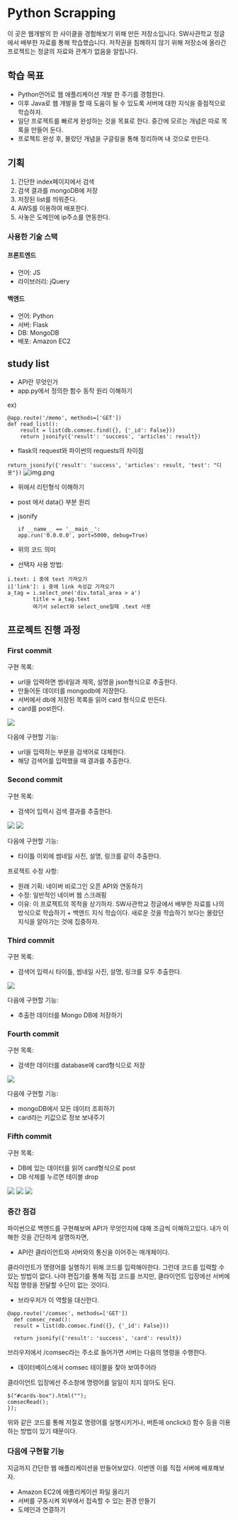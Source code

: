 # Python Scrapping

이 곳은 웹개발의 한 사이클을 경험해보기 위해 만든 저장소입니다. SW사관학교 정글에서 배부한 자료를 통해 학습했습니다. 저작권을 침해하지 않기 위해 저장소에 올라간 프로젝트는 정글의 자료와 관계가 없음을 알립니다.

## 학습 목표

- Python언어로 웹 애플리케이션 개발 한 주기를 경험한다.
- 이후 Java로 웹 개발을 할 때 도움이 될 수 있도록 서버에 대한 지식을 중점적으로 학습하자.
- 일단 프로젝트를 빠르게 완성하는 것을 목표로 한다. 중간에 모르는 개념은 따로 목록을 만들어 둔다.
- 프로젝트 완성 후, 몰랐던 개념을 구글링을 통해 정리하며 내 것으로 만든다.

## 기획

1. 간단한 index페이지에서 검색
2. 검색 결과를 mongoDB에 저장
3. 저장된 list를 띄워준다.
4. AWS를 이용하여 배포한다.
5. 사놓은 도메인에 ip주소를 연동한다.

### 사용한 기술 스택

#### 프론트엔드

- 언어: JS
- 라이브러리: jQuery

#### 백엔드

- 언어: Python
- 서버: Flask
- DB: MongoDB
- 배포: Amazon EC2

## study list

- API란 무엇인가
- app.py에서 정의한 함수 동작 원리 이해하기

ex)

```
@app.route('/memo', methods=['GET'])
def read_list():
    result = list(db.comsec.find({}, {'_id': False}))
    return jsonify({'result': 'success', 'articles': result})
```

- flask의 request와 파이썬의 requests의 차이점

```return jsonify({'result': 'success', 'articles': result, 'test': "디용"})```
![img.png](img/1.PNG)

- 위에서 리턴형식 이해하기
- post 에서 data{} 부분 원리
- jsonify

      if __name__ == '__main__':
      app.run('0.0.0.0', port=5000, debug=True)
- 위의 코드 의미
- 선택자 사용 방법:

```
i.text: i 중에 text 가져오기
i['link']: i 중에 link 속성값 가져오기
a_tag = i.select_one('div.total_area > a')
        title = a_tag.text
        여기서 select와 select_one일때 .text 사용
```

## 프로젝트 진행 과정

### First commit

구현 목록:

- url을 입력하면 썸네일과 제목, 설명을 json형식으로 추출한다.
- 만들어둔 데이터를 mongodb에 저장한다.
- 서버에서 db에 저장된 목록을 읽어 card 형식으로 만든다.
- card를 post한다.

![](img/2.PNG)

다음에 구현할 기능:

- url을 입력하는 부분을 검색어로 대체한다.
- 해당 검색어를 입력했을 때 결과를 추출한다.

### Second commit

구현 목록:

- 검색어 입력시 검색 결과를 추출한다.

![](img/3.PNG)
![](img/4.PNG)

다음에 구현할 기능:

- 타이틀 이외에 썸네일 사진, 설명, 링크를 같이 추출한다.

프로젝트 수정 사항:

- 원래 기획: 네이버 비로그인 오픈 API와 연동하기
- 수정: 일반적인 네이버 웹 스크래핑
- 이유: 이 프로젝트의 목적을 상기하자. SW사관학교 정글에서 배부한 자료를 나의 방식으로 학습하기 + 백엔드 지식 학습이다. 새로운 것을 학습하기 보다는 몰랐던 지식을 알아가는 것에 집중하자.

### Third commit

구현 목록:

- 검색어 입력시 타이틀, 썸네일 사진, 설명, 링크를 모두 추출한다.

![](./img/5.PNG)

다음에 구현할 기능:

- 추출한 데이터를 Mongo DB에 저장하기

### Fourth commit

구현 목록:

- 검색한 데이터를 database에 card형식으로 저장

![](./img/6.PNG)

다음에 구현할 기능:

- mongoDB에서 모든 데이터 조회하기
- card라는 키값으로 정보 보내주기

### Fifth commit

구현 목록: 

- DB에 있는 데이터를 읽어 card형식으로 post
- DB 삭제를 누르면 테이블 drop

![](./img/7.PNG)
![](./img/8.PNG)
![](./img/9.PNG)

### 중간 점검

파이썬으로 백엔드를 구현해보며 API가 무엇인지에 대해 조금씩 이해하고있다. 내가 이해한 것을 간단하게 설명하자면,

- API란 클라이언트와 서버와의 통신을 이어주는 매개체이다.

클라이언트가 명령어를 실행하기 위해 코드를 입력해아한다. 그런데 코드를 입력할 수 있는 방법이 없다. 나야 편집기를 통해 직접 코드를 쓰지만, 클라이언트 입장에선 서버에 직접 명령을 전달할 수단이 없는 것이다.

- 브라우저가 이 역할을 대신한다.


```  
@app.route('/comsec', methods=['GET'])
  def comsec_read():
  result = list(db.comsec.find({}, {'_id': False}))

  return jsonify({'result': 'success', 'card': result})
```

브라우저에서 /comsec라는 주소로 들어가면 서버는 다음의 명령을 수행한다.

- 데이터베이스에서 comsec 테이블을 찾아 보여주어라

클라이언트 입장에선 주소창에 명령어를 일일이 치지 않아도 된다. 


```$(document).ready(function () {
$("#cards-box").html("");
comsecRead();
});
```

위와 같은 코드를 통해 저절로 명령어를 실행시키거나, 버튼에 onclick() 함수 등을 이용하는 방법이 있기 때문이다.

### 다음에 구현할 기능

지금까지 간단한 웹 애플리케이션을 만들어보았다. 이번엔 이를 직접 서버에 배포해보자.

- Amazon EC2에 애플리케이션 파일 올리기
- 서버를 구동시켜 외부에서 접속할 수 있는 환경 만들기
- 도메인과 연결하기
